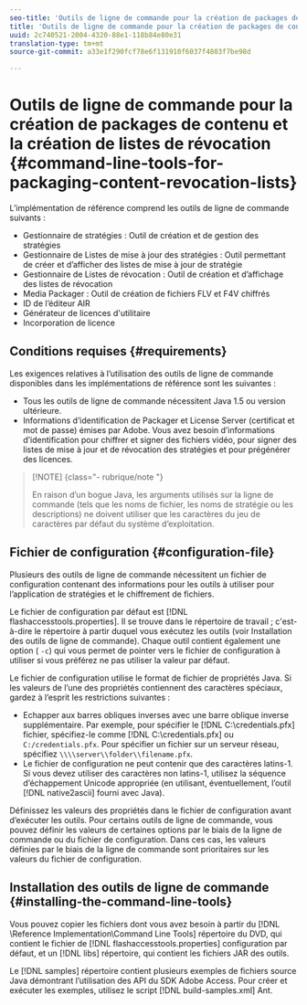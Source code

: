 ```yaml
---
seo-title: 'Outils de ligne de commande pour la création de packages de contenu et la création de listes de révocation '
title: 'Outils de ligne de commande pour la création de packages de contenu et la création de listes de révocation '
uuid: 2c740521-2004-4320-88e1-118b84e80e31
translation-type: tm+mt
source-git-commit: a33e1f290fcf78e6f131910f6037f4803f7be98d

---
```



# Outils de ligne de commande pour la création de packages de contenu et la création de listes de révocation {#command-line-tools-for-packaging-content-revocation-lists}

L’implémentation de référence comprend les outils de ligne de commande suivants :

* Gestionnaire de stratégies : Outil de création et de gestion des stratégies
* Gestionnaire de Listes de mise à jour des stratégies : Outil permettant de créer et d’afficher des listes de mise à jour de stratégie
* Gestionnaire de Listes de révocation : Outil de création et d’affichage des listes de révocation
* Media Packager : Outil de création de fichiers FLV et F4V chiffrés
* ID de l’éditeur AIR
* Générateur de licences d&#39;utilitaire
* Incorporation de licence

## Conditions requises {#requirements}

Les exigences relatives à l’utilisation des outils de ligne de commande disponibles dans les implémentations de référence sont les suivantes :

* Tous les outils de ligne de commande nécessitent Java 1.5 ou version ultérieure.
* Informations d’identification de Packager et License Server (certificat et mot de passe) émises par Adobe. Vous avez besoin d’informations d’identification pour chiffrer et signer des fichiers vidéo, pour signer des listes de mise à jour et de révocation des stratégies et pour prégénérer des licences.

>[!NOTE] {class=&quot;- rubrique/note &quot;}
>
>En raison d’un bogue Java, les arguments utilisés sur la ligne de commande (tels que les noms de fichier, les noms de stratégie ou les descriptions) ne doivent utiliser que les caractères du jeu de caractères par défaut du système d’exploitation.

## Fichier de configuration {#configuration-file}

Plusieurs des outils de ligne de commande nécessitent un fichier de configuration contenant des informations pour les outils à utiliser pour l’application de stratégies et le chiffrement de fichiers.

Le fichier de configuration par défaut est [!DNL flashaccesstools.properties]. Il se trouve dans le répertoire de travail ; c&#39;est-à-dire le répertoire à partir duquel vous exécutez les outils (voir Installation des outils de ligne de commande). Chaque outil contient également une option ( `-c`) qui vous permet de pointer vers le fichier de configuration à utiliser si vous préférez ne pas utiliser la valeur par défaut.

Le fichier de configuration utilise le format de fichier de propriétés Java. Si les valeurs de l’une des propriétés contiennent des caractères spéciaux, gardez à l’esprit les restrictions suivantes :

* Echapper aux barres obliques inverses avec une barre oblique inverse supplémentaire. Par exemple, pour spécifier le [!DNL C:\credentials.pfx] fichier, spécifiez-le comme [!DNL C:\\credentials.pfx] ou `C:/credentials.pfx`. Pour spécifier un fichier sur un serveur réseau, spécifiez `\\\\server\\folder\\filename.pfx`.
* Le fichier de configuration ne peut contenir que des caractères latins-1. Si vous devez utiliser des caractères non latins-1, utilisez la séquence d’échappement Unicode appropriée (en utilisant, éventuellement, l’outil [!DNL native2ascii] fourni avec Java).

Définissez les valeurs des propriétés dans le fichier de configuration avant d’exécuter les outils. Pour certains outils de ligne de commande, vous pouvez définir les valeurs de certaines options par le biais de la ligne de commande ou du fichier de configuration. Dans ces cas, les valeurs définies par le biais de la ligne de commande sont prioritaires sur les valeurs du fichier de configuration.

## Installation des outils de ligne de commande  {#installing-the-command-line-tools}

Vous pouvez copier les fichiers dont vous avez besoin à partir du [!DNL \Reference Implementation\Command Line Tools] répertoire du DVD, qui contient le fichier de [!DNL flashaccesstools.properties] configuration par défaut, et un [!DNL libs] répertoire, qui contient les fichiers JAR des outils.

Le [!DNL samples] répertoire contient plusieurs exemples de fichiers source Java démontrant l’utilisation des API du SDK Adobe Access. Pour créer et exécuter les exemples, utilisez le script [!DNL build-samples.xml] Ant.